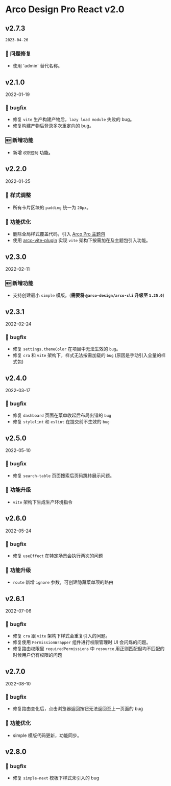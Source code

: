 # Arco Design Pro React v2.0

## v2.7.3

`2023-04-26`

### 🐛 问题修复

- 使用 'admin' 替代名称。

## v2.1.0

2022-01-19

### 🐛 bugfix

- 修复 `vite` 生产构建产物后，`lazy load module` 失败的 bug。
- 修复构建产物后登录多次重定向的 bug。

### 🆕 新增功能

- 新增 `权限控制` 功能。

## v2.2.0

2022-01-25

### 💅 样式调整

- 所有卡片区块的 `padding` 统一为 `20px`。

### 💎 功能优化

- 删除全局样式覆盖代码，引入 [Arco Pro 主题包](https://arco.design/themes/design/2207)
- 使用 [arco-vite-plugin](https://github.com/arco-design/arco-plugins/blob/main/packages/plugin-vite-react/README.md) 实现 `vite` 架构下按需加在及主题包引入功能。

## v2.3.0

2022-02-11

### 🆕 新增功能

- 支持创建最小 `simple` 模版。(**需要将 `@arco-design/arco-cli` 升级至 `1.25.0`**)

## v2.3.1

2022-02-24

### 🐛 bugfix

- 修复 `settings.themeColor` 在项目中无法生效的 `bug`。
- 修复 `cra` 和 `vite` 架构下，样式无法按需加载的 `bug` (原因是手动引入全量的样式包)

## v2.4.0

2022-03-17

### 🐛 bugfix

- 修复 `dashboard` 页面在菜单收起后布局出错的 `bug`
- 修复 `stylelint` 和 `eslint` 在提交前不生效的 `bug`

## v2.5.0

2022-05-10

### 🐛 bugfix

- 修复 `search-table` 页面搜索后页码跳转展示问题。

### 💎 功能升级

- `vite` 架构下生成生产环境指令

## v2.6.0

2022-05-24

### 🐛 bugfix

- 修复 `useEffect` 在特定场景会执行两次的问题

### 💎 功能升级

- `route` 新增 `ignore` 参数，可创建隐藏菜单项的路由

## v2.6.1

2022-07-06

### 🐛 bugfix

- 修复 `cra` 跟 `vite` 架构下样式会重复引入的问题。
- 修复使用 `PermissionWrapper` 组件进行权限管理时 UI 会闪烁的问题。
- 修复路由权限里 `requiredPermissions` 中 `resource` 用正则匹配但均不匹配的时候用户仍有权限的问题

## v2.7.0

2022-08-10

### 🐛 bugfix

- 修复路由变化后，点击浏览器返回按钮无法返回至上一页面的 bug

### 💎 功能优化

- simple 模版代码更新，功能同步。

## v2.8.0

### 🐛 bugfix

- 修复 `simple-next` 模板下样式未引入的 bug
